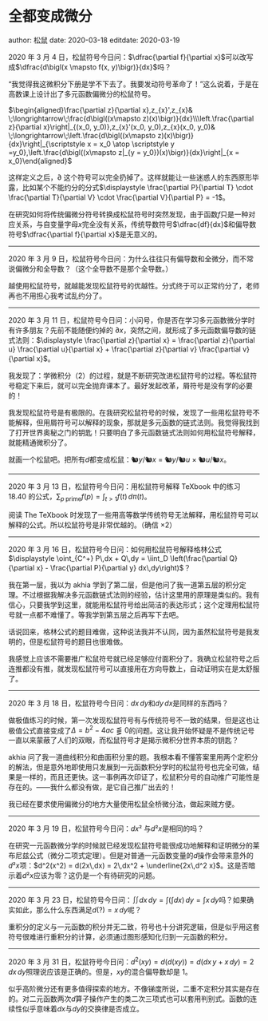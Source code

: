 # 全都变成微分

author: 松鼠
date: 2020-03-18
editdate: 2020-03-19

2020 年 3 月 4 日，松鼠符号今日问：$\dfrac{\partial f}{\partial x}$可以改写成$\dfrac{d\bigl(x \mapsto f(x, y)\bigr)}{dx}$吗？

“我觉得我这微积分下册是学不下去了。我要发动符号革命了！”这么说着，于是在高数课上设计出了多元函数偏微分的松鼠符号。

$\begin{aligned}\frac{\partial z}{\partial x},z_{x}',z_{x}& \;\longrightarrow\;\frac{d\bigl((x\mapsto z)(x)\bigr)}{dx}\\\left.\frac{\partial z}{\partial x}\right|_{(x_0, y_0)},z_{x}'(x_0, y_0),z_{x}(x_0, y_0)& \;\longrightarrow\;\left.\frac{d\bigl((x\mapsto z)(x)\bigr)}{dx}\right|_{\scriptstyle x = x_0 \atop \scriptstyle y =y_0},\left.\frac{d\bigl((x\mapsto z|_{y = y_0})(x)\bigr)}{dx}\right|_{x = x_0}\end{aligned}$

这样定义之后，∂ 这个符号可以完全扔掉了。这样就能让一些迷惑人的东西原形毕露，比如某个不能约分的分式$\displaystyle \frac{\partial P}{\partial T} \cdot \frac{\partial T}{\partial V} \cdot \frac{\partial V}{\partial P} = -1$。

在研究如何将传统偏微分符号转换成松鼠符号时突然发现，由于函数*f*只是一种对应关系，与自变量字母*x*完全没有关系，传统导数符号$\dfrac{df}{dx}$和偏导数符号$\dfrac{\partial f}{\partial x}$是无意义的。

---

2020 年 3 月 9 日，松鼠符号今日问：为什么往往只有偏导数和全微分，而不常说偏微分和全导数？（这个全导数不是那个全导数。）

越使用松鼠符号，就越能发现松鼠符号的优越性。分式终于可以正常约分了，老师再也不用担心我考试乱约分了。

---

2020 年 3 月 11 日，松鼠符号今日问：小问号，你是否在学习多元函数微分学时有许多朋友？先前不能随便约掉的 ∂*x*，突然之间，就形成了多元函数偏导数的链式法则：$\displaystyle \frac{\partial z}{\partial x} = \frac{\partial z}{\partial u} \frac{\partial u}{\partial x} + \frac{\partial z}{\partial v} \frac{\partial v}{\partial x}$。

我发现了：学微积分（2）的过程，就是不断研究改进松鼠符号的过程。等松鼠符号稳定下来后，就可以完全抛弃课本了。最好发起改革，屑符号是没有学的必要的！

我发现松鼠符号是有极限的。在我研究松鼠符号的时候，发现了一些用松鼠符号不能解释，但用屑符号可以解释的现象，那就是多元函数的链式法则。我觉得我找到了打开世界奥秘之门的钥匙！只要明白了多元函数链式法则如何用松鼠符号解释，就能精通微积分了。

就画一个松鼠吧。把所有*d*都变成松鼠：🐿️*y*/🐿️*x* =️ 🐿️*y*/🐿️*u* × 🐿️*u*/️🐿️*x*。

---

2020 年 3 月 13 日，松鼠符号今日问：用松鼠符号解释 TeXbook 中的练习 18.40 的公式，$\displaystyle \sum_{p\;\text{prime}} f(p) = \int_{t > 1} f(t)\,d\pi(t)$。

阅读 The TeXbook 时发现了一些用高等数学传统符号无法解释，用松鼠符号可以解释的公式。所以松鼠符号是非常优越的。（确信 ×2）

---

2020 年 3 月 16 日，松鼠符号今日问：如何用松鼠符号解释格林公式$\displaystyle \oint_{C^+} P\,dx + Q\,dy = \iint_D \left(\frac{\partial Q}{\partial x} - \frac{\partial P}{\partial y} dx\,dy\right)$？

我在第一层，我以为 akhia 学到了第二层，但是他问了我一道第五层的积分定理。不过根据我解决多元函数链式法则的经验，估计这里用的原理是类似的。我有信心，只要我学到这里，就能用松鼠符号给出简洁的表达形式；这个定理用松鼠符号就一点都不难懂了。等我学到第五层之后再写下去吧。

话说回来，格林公式的题目难做，这种说法我并不认同，因为虽然松鼠符号是我发明的，但是松鼠符号的题目也很难做。

我感觉上应该不需要推广松鼠符号就已经足够应付面积分了。我确立松鼠符号之后连推都没有推，就发现松鼠符号可以直接用在方向导数上，自动证明实在是太舒服了。

---

2020 年 3 月 18 日，松鼠符号今日问：*dx dy*和*dy dx*是同样的东西吗？

做极值练习的时候，第一次发现松鼠符号有与传统符号不一致的结果，但是这也让极值公式直接变成了$\Delta = b^2 - 4ac \lesseqqgtr 0$的问题。这让我开始怀疑是不是传统记号一直以来蒙蔽了人们的双眼，而松鼠符号才是揭示微积分世界本质的钥匙？

akhia 问了我一道曲线积分和曲面积分里的题。我根本看不懂答案里用两个定积分的解法，但是意外地即使用只发展到一元函数积分学时的松鼠符号也完全可做，结果是一样的，而且还更快。这一事例再次印证了，松鼠积分号的自动推广可能性是存在的。——我什么都没有做，是它自己推广出去的！

我已经在要求使用偏微分的地方大量使用松鼠全桥微分法，做起来贼方便。

---

2020 年 3 月 19 日，松鼠符号今日问：*dx*² 与*d*²*x*是相同的吗？

在研究一元函数微分学的时候就已经发现松鼠符号能很成功地解释和证明微分的莱布尼兹公式（微分二项式定理）。但是对普通一元函数变量的*d*操作会带来意外的*d*²*x*项：$d^2(x^2) = d(2x\,dx) = 2\,dx^2 + \underline{2x\,d^2 x}$。这是否暗示着*d*²*x*应该为零？这仍是一个有待研究的问题。

---

2020 年 3 月 23 日，松鼠符号今日问：$\iint dx\,dy = \int (\int dx)\,dy = \int x\,dy$吗？如果确实如此，那么什么东西满足$d(?) = x\,dy$呢？

重积分的定义与一元函数的积分并无二致，符号也十分讲究逻辑，但是似乎用这套符号很难进行重积分的计算，必须通过图形感知化归到一元函数的积分。

---

2020 年 3 月 31 日，松鼠符号今日问：$d^2(xy) = d\bigl(d(xy)\bigr) = d(dx\,y + x\,dy) = 2\,dx\,dy$照理说应该是正确的。但是，*xy*的混合偏导数却是 1。

似乎高阶微分还有更多值得探索的地方。不像锑度所说，二重不定积分其实是存在的。对二元函数两次*d*算子操作产生的类二次三项式也可以套用判别式。函数的连续性似乎意味着*dx*与*dy*的交换律是否成立。
